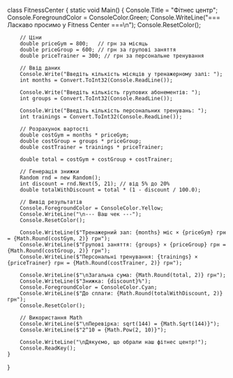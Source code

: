 
class FitnessCenter
{
    static void Main()
    {
        Console.Title = "Фітнес центр";
        Console.ForegroundColor = ConsoleColor.Green;
        Console.WriteLine("=== Ласкаво просимо у Fitness Center ===\n");
        Console.ResetColor();

        // Ціни
        double priceGym = 800;   // грн за місяць
        double priceGroup = 600; // грн за групові заняття
        double priceTrainer = 300; // грн за персональне тренування

        // Ввід даних
        Console.Write("Введіть кількість місяців у тренажерному залі: ");
        int months = Convert.ToInt32(Console.ReadLine());

        Console.Write("Введіть кількість групових абонементів: ");
        int groups = Convert.ToInt32(Console.ReadLine());

        Console.Write("Введіть кількість персональних тренувань: ");
        int trainings = Convert.ToInt32(Console.ReadLine());

        // Розрахунок вартості
        double costGym = months * priceGym;
        double costGroup = groups * priceGroup;
        double costTrainer = trainings * priceTrainer;

        double total = costGym + costGroup + costTrainer;

        // Генерація знижки
        Random rnd = new Random();
        int discount = rnd.Next(5, 21); // від 5% до 20%
        double totalWithDiscount = total * (1 - discount / 100.0);

        // Вивід результатів
        Console.ForegroundColor = ConsoleColor.Yellow;
        Console.WriteLine("\n--- Ваш чек ---");
        Console.ResetColor();

        Console.WriteLine($"Тренажерний зал: {months} міс × {priceGym} грн = {Math.Round(costGym, 2)} грн");
        Console.WriteLine($"Групові заняття: {groups} × {priceGroup} грн = {Math.Round(costGroup, 2)} грн");
        Console.WriteLine($"Персональні тренування: {trainings} × {priceTrainer} грн = {Math.Round(costTrainer, 2)} грн");

        Console.WriteLine($"\nЗагальна сума: {Math.Round(total, 2)} грн");
        Console.WriteLine($"Знижка: {discount}%");
        Console.ForegroundColor = ConsoleColor.Cyan;
        Console.WriteLine($"До сплати: {Math.Round(totalWithDiscount, 2)} грн");
        Console.ResetColor();

        // Використання Math
        Console.WriteLine($"\nПеревірка: sqrt(144) = {Math.Sqrt(144)}");
        Console.WriteLine($"2^10 = {Math.Pow(2, 10)}");

        Console.WriteLine("\nДякуємо, що обрали наш фітнес центр!");
        Console.ReadKey();
    }
}

